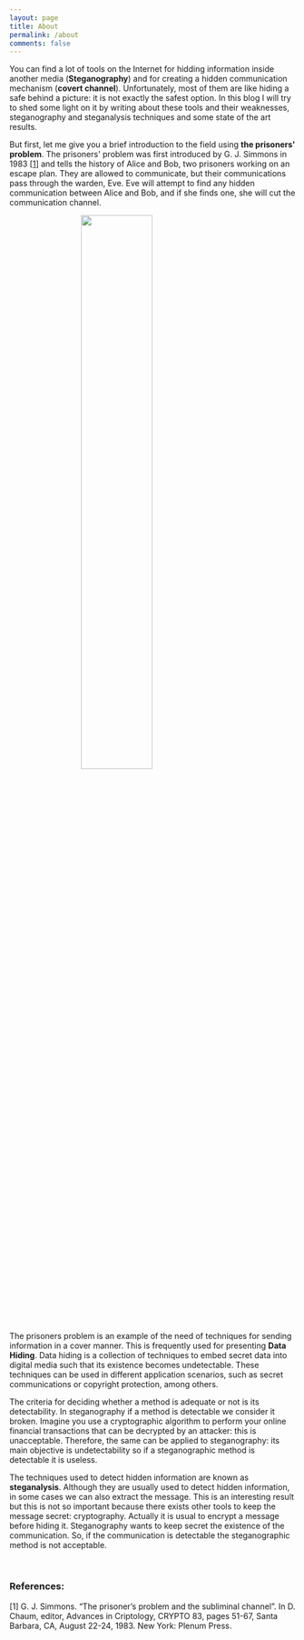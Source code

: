 ```yaml
---
layout: page
title: About
permalink: /about
comments: false
---
```



You can find a lot of tools on the Internet for hidding information inside another media (**Steganography**) and for creating a hidden communication mechanism (**covert channel**). Unfortunately, most of them are like hiding a safe behind a picture: it is not exactly the safest option. In this blog I will try to shed some light on it by writing about these tools and their weaknesses, steganography and steganalysis techniques and some state of the art results.


But first, let me give you a brief introduction to the field using **the prisoners' problem**. The prisoners' problem was first introduced by G. J. Simmons in 1983 [[1](#references)] and tells the history of Alice and Bob, two prisoners working on an escape plan. They are allowed to communicate, but their communications pass through the warden, Eve. Eve will attempt to find any hidden communication between Alice and Bob, and if she finds one, she will cut the communication channel. 

<img style="width:50%;display:block;margin-left:auto;margin-right:auto" src='{{ site.baseurl }}/images/prisoner.png'>


The prisoners problem is an example of the need of techniques for sending information in a cover manner. This is frequently used for presenting **Data Hiding**. Data hiding is a collection of techniques to embed secret data into digital media such that its existence becomes undetectable. These techniques can be used in different application scenarios, such as secret communications or copyright protection, among others. 
  
The criteria for deciding whether a method is adequate or not is its detectability. In steganography if a method is detectable we consider it broken. Imagine you use a cryptographic algorithm to perform your online financial transactions that can be decrypted by an attacker: this is unacceptable. Therefore, the same can be applied to steganography: its main objective is undetectability so if a steganographic method is detectable it is useless. 

The techniques used to detect hidden information are known as **steganalysis**. Although they are usually used to detect hidden information, in some cases we can also extract the message. This is an interesting result but this is not so important because there exists other tools to keep the message secret: cryptography. Actually it is usual to encrypt a message before hiding it. Steganography wants to keep secret the existence of the communication. So, if the communication is detectable the steganographic method is not acceptable. 

<br>

### References: 

[1] G. J. Simmons. “The prisoner’s problem and the subliminal channel”. In D. Chaum, editor, Advances in Criptology, CRYPTO 83, pages 51-67, Santa Barbara, CA, August 22-24, 1983. New York: Plenum Press.
